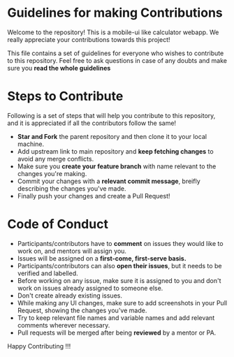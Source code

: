 # Guidelines for making Contributions

Welcome to the repository! This is a mobile-ui like calculator webapp. We really appreciate your contributions towards this project!

This file contains a set of guidelines for everyone who wishes to contribute to this repository. Feel free to ask questions in case of any doubts and make sure you **read the whole
guidelines**

# Steps to Contribute 
Following is a set of steps that will help you contribute to this repository, and it is appreciated if all the contributors follow the same!
 * **Star and Fork** the parent repository and then clone it to your local machine.
 * Add upstream link to main repository and **keep fetching changes** to avoid any merge conflicts.
 * Make sure you **create your feature branch** with name relevant to the changes you're making.
 * Commit your changes with a **relevant commit message**, breifly describing the changes you've made.
 * Finally push your changes and create a Pull Request!

# Code of Conduct
* Participants/contributors have to **comment** on issues they would like to work on, and mentors  will assign you.
* Issues will be assigned on a **first-come, first-serve basis.**
* Participants/contributors can also **open their issues**, but it needs to be verified and labelled.
* Before working on any issue, make sure it is assigned to you and don't work on issues already assigned to someone else.
* Don't create already existing issues.
* While making any UI changes, make sure to add screenshots in your Pull Request, showing the changes you've made.
* Try to keep relevant file names and variable names and add relevant comments wherever necessary.
* Pull requests will be merged after being **reviewed** by a mentor or PA.
  
Happy Contributing !!!